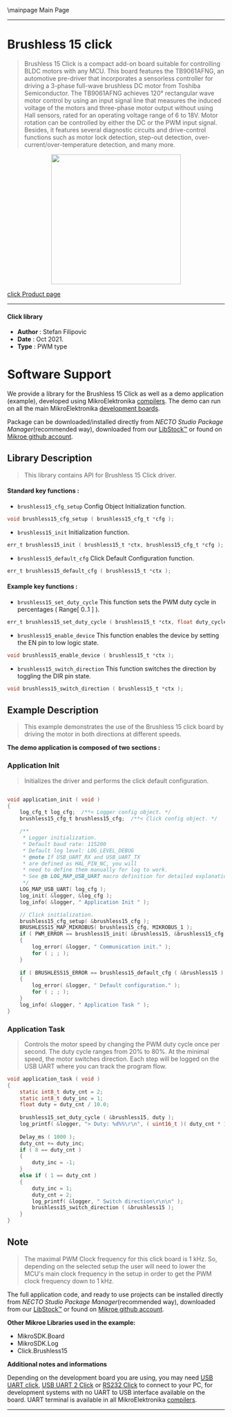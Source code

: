 \mainpage Main Page

---
# Brushless 15 click

> Brushless 15 Click is a compact add-on board suitable for controlling BLDC motors with any MCU. This board features the TB9061AFNG, an automotive pre-driver that incorporates a sensorless controller for driving a 3-phase full-wave brushless DC motor from Toshiba Semiconductor. The TB9061AFNG achieves 120° rectangular wave motor control by using an input signal line that measures the induced voltage of the motors and three-phase motor output without using Hall sensors, rated for an operating voltage range of 6 to 18V. Motor rotation can be controlled by either the DC or the PWM input signal. Besides, it features several diagnostic circuits and drive-control functions such as motor lock detection, step-out detection, over-current/over-temperature detection, and many more.

<p align="center">
  <img src="https://download.mikroe.com/images/click_for_ide/brushless15_click.png" height=300px>
</p>

[click Product page](https://www.mikroe.com/brushless-15-click)

---


#### Click library

- **Author**        : Stefan Filipovic
- **Date**          : Oct 2021.
- **Type**          : PWM type


# Software Support

We provide a library for the Brushless 15 Click
as well as a demo application (example), developed using MikroElektronika
[compilers](https://www.mikroe.com/necto-studio).
The demo can run on all the main MikroElektronika [development boards](https://www.mikroe.com/development-boards).

Package can be downloaded/installed directly from *NECTO Studio Package Manager*(recommended way), downloaded from our [LibStock&trade;](https://libstock.mikroe.com) or found on [Mikroe github account](https://github.com/MikroElektronika/mikrosdk_click_v2/tree/master/clicks).

## Library Description

> This library contains API for Brushless 15 Click driver.

#### Standard key functions :

- `brushless15_cfg_setup` Config Object Initialization function.
```c
void brushless15_cfg_setup ( brushless15_cfg_t *cfg );
```

- `brushless15_init` Initialization function.
```c
err_t brushless15_init ( brushless15_t *ctx, brushless15_cfg_t *cfg );
```

- `brushless15_default_cfg` Click Default Configuration function.
```c
err_t brushless15_default_cfg ( brushless15_t *ctx );
```

#### Example key functions :

- `brushless15_set_duty_cycle` This function sets the PWM duty cycle in percentages ( Range[ 0..1 ] ).
```c
err_t brushless15_set_duty_cycle ( brushless15_t *ctx, float duty_cycle );
```

- `brushless15_enable_device` This function enables the device by setting the EN pin to low logic state.
```c
void brushless15_enable_device ( brushless15_t *ctx );
```

- `brushless15_switch_direction` This function switches the direction by toggling the DIR pin state.
```c
void brushless15_switch_direction ( brushless15_t *ctx );
```

## Example Description

> This example demonstrates the use of the Brushless 15 click board by driving the motor in both directions at different speeds.

**The demo application is composed of two sections :**

### Application Init

> Initializes the driver and performs the click default configuration.

```c

void application_init ( void )
{
    log_cfg_t log_cfg;  /**< Logger config object. */
    brushless15_cfg_t brushless15_cfg;  /**< Click config object. */

    /** 
     * Logger initialization.
     * Default baud rate: 115200
     * Default log level: LOG_LEVEL_DEBUG
     * @note If USB_UART_RX and USB_UART_TX 
     * are defined as HAL_PIN_NC, you will 
     * need to define them manually for log to work. 
     * See @b LOG_MAP_USB_UART macro definition for detailed explanation.
     */
    LOG_MAP_USB_UART( log_cfg );
    log_init( &logger, &log_cfg );
    log_info( &logger, " Application Init " );

    // Click initialization.
    brushless15_cfg_setup( &brushless15_cfg );
    BRUSHLESS15_MAP_MIKROBUS( brushless15_cfg, MIKROBUS_1 );
    if ( PWM_ERROR == brushless15_init( &brushless15, &brushless15_cfg ) )
    {
        log_error( &logger, " Communication init." );
        for ( ; ; );
    }
    
    if ( BRUSHLESS15_ERROR == brushless15_default_cfg ( &brushless15 ) )
    {
        log_error( &logger, " Default configuration." );
        for ( ; ; );
    }
    log_info( &logger, " Application Task " );
}

```

### Application Task

> Controls the motor speed by changing the PWM duty cycle once per second.
> The duty cycle ranges from 20% to 80%. At the minimal speed, the motor switches direction.
> Each step will be logged on the USB UART where you can track the program flow.

```c
void application_task ( void )
{
    static int8_t duty_cnt = 2;
    static int8_t duty_inc = 1;
    float duty = duty_cnt / 10.0;
    
    brushless15_set_duty_cycle ( &brushless15, duty );
    log_printf( &logger, "> Duty: %d%%\r\n", ( uint16_t )( duty_cnt * 10 ) );
    
    Delay_ms ( 1000 );
    duty_cnt += duty_inc;
    if ( 8 == duty_cnt ) 
    {
        duty_inc = -1;
    }
    else if ( 1 == duty_cnt ) 
    {
        duty_inc = 1;
        duty_cnt = 2;
        log_printf( &logger, " Switch direction\r\n\n" );
        brushless15_switch_direction ( &brushless15 );
    }
}
```

## Note

> The maximal PWM Clock frequency for this click board is 1 kHz. 
> So, depending on the selected setup the user will need to lower the MCU's main clock frequency 
> in the setup in order to get the PWM clock frequency down to 1 kHz.

The full application code, and ready to use projects can be installed directly from *NECTO Studio Package Manager*(recommended way), downloaded from our [LibStock&trade;](https://libstock.mikroe.com) or found on [Mikroe github account](https://github.com/MikroElektronika/mikrosdk_click_v2/tree/master/clicks).

**Other Mikroe Libraries used in the example:**

- MikroSDK.Board
- MikroSDK.Log
- Click.Brushless15

**Additional notes and informations**

Depending on the development board you are using, you may need
[USB UART click](https://www.mikroe.com/usb-uart-click),
[USB UART 2 Click](https://www.mikroe.com/usb-uart-2-click) or
[RS232 Click](https://www.mikroe.com/rs232-click) to connect to your PC, for
development systems with no UART to USB interface available on the board. UART
terminal is available in all MikroElektronika
[compilers](https://shop.mikroe.com/compilers).

---

